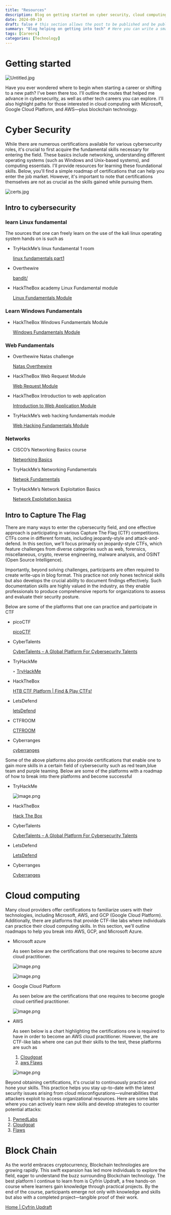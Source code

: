 ```yaml
---
title: "Resources"
description: Blog on getting started on cyber security, cloud computing and Block chain.
date: 2024-09-19
draft: false # this section allows the post to be published and be public, is it is set to true the post will not be published.
summary: "Blog helping on getting into tech" # Here you can write a small summary of the post if needed
tags: [Careers]
categories: [Technology]
---
```

# Getting started

![Untitled.jpg](Untitled.jpg)

Have you ever wondered where to begin when starting a career or shifting to a new path? I've been there too. I'll outline the routes that helped me advance in cybersecurity, as well as other tech careers you can explore. I'll also highlight paths for those interested in cloud computing with Microsoft, Google Cloud Platform, and AWS—plus blockchain technology.

# **Cyber Security**

While there are numerous certifications available for various cybersecurity roles, it's crucial to first acquire the fundamental skills necessary for entering the field. These basics include networking, understanding different operating systems (such as Windows and Unix-based systems), and computing essentials. I'll provide resources for learning these foundational skills. Below, you'll find a simple roadmap of certifications that can help you enter the job market. However, it's important to note that certifications themselves are not as crucial as the skills gained while pursuing them.

![certs.jpg](certs.jpg)

## Intro to cybersecurity

### learn Linux fundamental

The sources that one can freely learn on the use of the kali linux operating system hands on is such as

- TryHackMe’s linux fundamental 1 room
    
    [linux fundamentals part1](https://tryhackme.com/r/room/linuxfundamentalspart1)
    
- Overthewire
    
    [bandit/](https://overthewire.org/wargames/bandit/)
    
- HackTheBox academy Linux Fundamental module
    
    [Linux Fundamentals Module](https://academy.hackthebox.com/module/details/18)
    
    

### Learn Windows Fundamentals

- HackTheBox Windows Fundamentals Module
    
    [Windows Fundamentals Module](https://academy.hackthebox.com/module/details/49)
    

### Web Fundamentals

- Overthewire Natas challenge
    
    [Natas Overthewire](https://overthewire.org/wargames/natas/)
    
- HackTheBox Web Request Module
    
    [Web Request Module](https://academy.hackthebox.com/module/details/35)
    
- HackTheBox Introduction to web application
    
    [Introduction to Web Application Module](https://academy.hackthebox.com/module/details/75)
    
- TryHackMe’s web hacking fundamentals module
    
    [Web Hacking Fundamentals Module](https://tryhackme.com/module/web-hacking-1)
    

### Networks

- CISCO’s Networking Basics course
    
    [Networking Basics](https://www.netacad.com/courses/networking-basics?courseLang=en-US)
    
- TryHackMe’s Networking Fundamentals
    
    [Netwok Fundamentals](https://tryhackme.com/module/network-fundamentals)
    
- TryHackMe’s Network Exploitation Basics
    
    [Network Exploitation basics](https://tryhackme.com/module/intro-to-networking)
    

## Intro to Capture The Flag

There are many ways to enter the cybersecurity field, and one effective approach is participating in various Capture The Flag (CTF) competitions. CTFs come in different formats, including jeopardy-style and attack-and-defend. In this section, we'll focus primarily on jeopardy-style CTFs, which feature challenges from diverse categories such as web, forensics, miscellaneous, crypto, reverse engineering, malware analysis, and OSINT (Open Source Intelligence).

Importantly, beyond solving challenges, participants are often required to create write-ups in blog format. This practice not only hones technical skills but also develops the crucial ability to document findings effectively. Such documentation skills are highly valued in the industry, as they enable professionals to produce comprehensive reports for organizations to assess and evaluate their security posture.

Below are some of the platforms that one can practice and participate in CTF

- picoCTF
    
    [picoCTF](https://picoctf.org/)
    
- CyberTalents
    
    [CyberTalents – A Global Platform For Cybersecurity Talents](https://cybertalents.com/)
    
- TryHackMe
    
    ‣ [TryHackMe](https://tryhackme.com/)
    
- HackTheBox
    
    [HTB CTF Platform | Find & Play CTFs!](https://ctf.hackthebox.com/)
    
- LetsDefend
    
    [letsDefend](https://letsdefend.io/)
    
- CTFROOM
    
    [CTFROOM](https://www.ctfroom.com/home/)
    
- Cyberranges
    
    [cyberranges](https://www.cyberranges.com/)
    

Some of the above platforms also provide certifications that enable one to gain more skills in a certain field of cybersecurity such as red team,blue team and purple teaming. Below are some of the platforms with a roadmap of how to break into there platforms and become successful

- TryHackMe
    
    ![image.png](image.png)
    
- HackTheBox
    
    [Hack The Box](https://app.hackthebox.com/)
    
- CyberTalents
    
    [CyberTalents – A Global Platform For Cybersecurity Talents](https://cybertalents.com/)
    
- LetsDefend
    
    [LetsDefend](https://letsdefend.io/)
    
- Cyberranges
    
    [Cyberranges](https://www.cyberranges.com/)
    

# **Cloud computing**

Many cloud providers offer certifications to familiarize users with their technologies, including Microsoft, AWS, and GCP (Google Cloud Platform). Additionally, there are platforms that provide CTF-like labs where individuals can practice their cloud computing skills. In this section, we'll outline roadmaps to help you break into AWS, GCP, and Microsoft Azure.

- Microsoft azure
    
    As seen below are the certifications that one requires to become azure cloud practitioner.
    
    ![image.png](image%201.png)
    
    ![image.png](image%202.png)
    
- Google Cloud Platform
    
    As seen below  are the certifications that one requires to become google cloud certified practitioner.
    
    ![image.png](image%203.png)
    
- AWS
    
    As seen below is a chart highlighting the certifications one is required to have in order to become an AWS cloud practitioner. However, the are CTF-like labs where one can put their skills to the test, these platforms are such as
    
    1.  [Cloudgoat](https://github.com/RhinoSecurityLabs/cloudgoat)
    2.  [aws Flaws](http://flaws.cloud/)
    
    ![image.png](image%204.png)
    

Beyond obtaining certifications, it's crucial to continuously practice and hone your skills. This practice helps you stay up-to-date with the latest security issues arising from cloud misconfigurations—vulnerabilities that attackers exploit to access organizational resources. Here are some labs where you can actively learn new skills and develop strategies to counter potential attacks:

1. [PwnedLabs](https://pwnedlabs.io/)
2. [Cloudgoat](https://github.com/RhinoSecurityLabs/cloudgoat)
3. [Flaws](http://flaws.cloud/)

# **Block Chain**

As the world embraces cryptocurrency, Blockchain technologies are growing rapidly. This swift expansion has led more individuals to explore the field, eager to understand the buzz surrounding Blockchain technology. The best platform I continue to learn from is Cyfrin Updraft, a free hands-on course where learners gain knowledge through practical projects. By the end of the course, participants emerge not only with knowledge and skills but also with a completed project—tangible proof of their work.

[Home | Cyfrin Updraft](https://updraft.cyfrin.io/)
